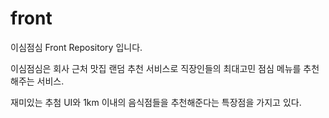 # front

이심점심 Front Repository 입니다.

이심점심은 회사 근처 맛집 랜덤 추천 서비스로 직장인들의 최대고민 점심 메뉴를 추천해주는 서비스.

재미있는 추첨 UI와 1km 이내의 음식점들을 추천해준다는 특장점을 가지고 있다.
